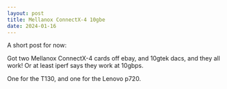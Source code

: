 ```yaml
---
layout: post
title: Mellanox ConnectX-4 10gbe
date: 2024-01-16
---
```

A short post for now:

Got two Mellanox ConnectX-4 cards off ebay, and 10gtek dacs, and they all work!
Or at least iperf says they work at 10gbps.

One for the T130, and one for the Lenovo p720.
